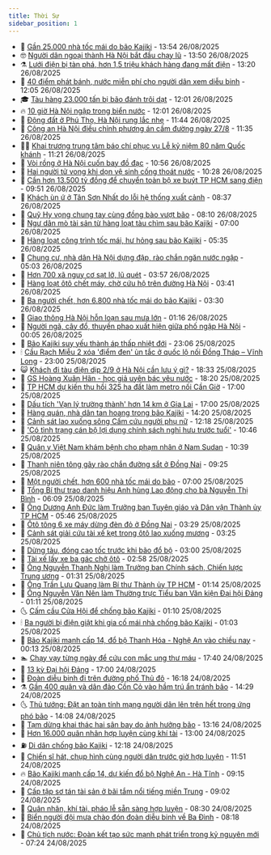 ```yaml
---
title: Thời Sự
sidebar_position: 1
---
```


<!-- vnexpress-thoi-su:START -->
- 🦒 [Gần 25.000 nhà tốc mái do bão Kajiki](https://vnexpress.net/gan-25-000-nha-toc-mai-do-bao-kajiki-4931868.html) - 13:54 26/08/2025
- 🤓 [Người dân ngoại thành Hà Nội bắt đầu chạy lũ](https://vnexpress.net/nguoi-dan-ngoai-thanh-ha-noi-bat-dau-chay-lu-4931870.html) - 13:50 26/08/2025
- ⚗️ [Lưới điện bị tàn phá, hơn 1,5 triệu khách hàng đang mất điện](https://vnexpress.net/luoi-dien-bi-tan-pha-hon-1-5-trieu-khach-hang-dang-mat-dien-4931709.html) - 13:20 26/08/2025
- 🌊 [40 điểm phát bánh, nước miễn phí cho người dân xem diễu binh](https://vnexpress.net/40-diem-phat-banh-nuoc-mien-phi-cho-nguoi-dan-xem-dieu-binh-4931841.html) - 12:05 26/08/2025
- 🎓 [Tàu hàng 23.000 tấn bị bão đánh trôi dạt](https://vnexpress.net/tau-hang-23-000-tan-bi-bao-danh-troi-dat-4931828.html) - 12:01 26/08/2025
- 🔥 [10 giờ Hà Nội ngập trong biển nước](https://vnexpress.net/10-gio-ha-noi-ngap-trong-bien-nuoc-4931757.html) - 12:01 26/08/2025
- 🦏 [Động đất ở Phú Thọ, Hà Nội rung lắc nhẹ](https://vnexpress.net/dong-dat-o-phu-tho-ha-noi-rung-lac-nhe-4931834.html) - 11:44 26/08/2025
- 👺 [Công an Hà Nội điều chỉnh phương án cấm đường ngày 27/8](https://vnexpress.net/cong-an-ha-noi-dieu-chinh-phuong-an-cam-duong-ngay-27-8-4931836.html) - 11:35 26/08/2025
- 🧑‍🏫 [Khai trương trung tâm báo chí phục vụ Lễ kỷ niệm 80 năm Quốc khánh](https://vnexpress.net/khai-truong-trung-tam-bao-chi-phuc-vu-le-ky-niem-80-nam-quoc-khanh-4931761.html) - 11:21 26/08/2025
- 🚦 [Vòi rồng ở Hà Nội cuốn bay đồ đạc](https://vnexpress.net/voi-rong-o-ha-noi-cuon-bay-do-dac-4931807.html) - 10:56 26/08/2025
- 🎉 [Hai người tử vong khi dọn vệ sinh cống thoát nước](https://vnexpress.net/hai-nguoi-tu-vong-khi-don-ve-sinh-cong-thoat-nuoc-4931690.html) - 10:28 26/08/2025
- 🦒 [Cần hơn 13.500 tỷ đồng để chuyển toàn bộ xe buýt TP HCM sang điện](https://vnexpress.net/can-hon-13-500-ty-dong-de-chuyen-toan-bo-xe-buyt-tp-hcm-sang-dien-4931752.html) - 09:51 26/08/2025
- 🤗 [Khách ùn ứ ở Tân Sơn Nhất do lỗi hệ thống xuất cảnh](https://vnexpress.net/khach-un-u-o-tan-son-nhat-do-loi-he-thong-xuat-canh-4931724.html) - 08:37 26/08/2025
- 💼 [Quỹ Hy vọng chung tay cùng đồng bào vượt bão](https://vnexpress.net/quy-hy-vong-chung-tay-cung-dong-bao-vuot-bao-4931718.html) - 08:10 26/08/2025
- 🤩 [Ngư dân mò tài sản từ hàng loạt tàu chìm sau bão Kajiki](https://vnexpress.net/ngu-dan-mo-tai-san-tu-hang-loat-tau-chim-sau-bao-kajiki-4931626.html) - 07:00 26/08/2025
- 🤡 [Hàng loạt công trình tốc mái, hư hỏng sau bão Kajiki](https://vnexpress.net/hang-loat-cong-trinh-toc-mai-hu-hong-sau-bao-kajiki-4931592.html) - 05:35 26/08/2025
- 💯 [Chung cư, nhà dân Hà Nội dựng đập, rào chắn ngăn nước ngập](https://vnexpress.net/chung-cu-nha-dan-ha-noi-dung-dap-rao-chan-ngan-nuoc-ngap-4931622.html) - 05:03 26/08/2025
- 👺 [Hơn 700 xã nguy cơ sạt lở, lũ quét](https://vnexpress.net/hon-700-xa-nguy-co-sat-lo-lu-quet-4931529.html) - 03:57 26/08/2025
- 🌮 [Hàng loạt ôtô chết máy, chờ cứu hộ trên đường Hà Nội](https://vnexpress.net/hang-loat-oto-chet-may-cho-cuu-ho-tren-duong-ha-noi-4931547.html) - 03:41 26/08/2025
- 🥸 [Ba người chết, hơn 6.800 nhà tốc mái do bão Kajiki](https://vnexpress.net/ba-nguoi-chet-hon-6-800-nha-toc-mai-do-bao-kajiki-4931549.html) - 03:30 26/08/2025
- 🐻 [Giao thông Hà Nội hỗn loạn sau mưa lớn](https://vnexpress.net/giao-thong-ha-noi-hon-loan-sau-mua-lon-4931479.html) - 01:16 26/08/2025
- 👀 [Người ngã, cây đổ, thuyền phao xuất hiện giữa phố ngập Hà Nội](https://vnexpress.net/nhieu-tuyen-pho-ha-noi-ngap-sau-4931446-tong-thuat.html) - 00:05 26/08/2025
- 🤔 [Bão Kajiki suy yếu thành áp thấp nhiệt đới](https://vnexpress.net/bao-kajiki-suy-yeu-thanh-ap-thap-nhiet-doi-4931438.html) - 23:06 25/08/2025
- 🕯 [Cầu Rạch Miễu 2 xóa &#39;điểm đen&#39; ùn tắc ở quốc lộ nối Đồng Tháp – Vĩnh Long](https://vnexpress.net/cau-rach-mieu-2-xoa-diem-den-un-tac-o-quoc-lo-noi-dong-thap-vinh-long-4931070.html) - 23:00 25/08/2025
- 😺 [Khách đi tàu điện dịp 2/9 ở Hà Nội cần lưu ý gì?](https://vnexpress.net/khach-di-tau-dien-dip-2-9-o-ha-noi-can-luu-y-gi-4931406.html) - 18:33 25/08/2025
- 🦆 [GS Hoàng Xuân Hãn - học giả uyên bác yêu nước](https://vnexpress.net/gs-hoang-xuan-han-hoc-gia-uyen-bac-yeu-nuoc-4929999.html) - 18:20 25/08/2025
- 🧰 [TP HCM dự kiến thu hồi 325 ha đất làm metro nối Cần Giờ](https://vnexpress.net/tp-hcm-du-kien-thu-hoi-325-ha-dat-lam-metro-noi-can-gio-4931371.html) - 17:00 25/08/2025
- 🦍 [Dấu tích &#39;Vạn lý trường thành&#39; hơn 14 km ở Gia Lai](https://vnexpress.net/dau-tich-van-ly-truong-thanh-hon-14-km-o-gia-lai-4931349.html) - 17:00 25/08/2025
- 🧰 [Hàng quán, nhà dân tan hoang trong bão Kajiki](https://vnexpress.net/hang-quan-nha-dan-tan-hoang-trong-bao-kajiki-4931407.html) - 14:20 25/08/2025
- 💃 [Cảnh sát lao xuống sông Cấm cứu người phụ nữ](https://vnexpress.net/canh-sat-lao-xuong-song-cam-cuu-nguoi-phu-nu-4931366.html) - 12:18 25/08/2025
- 🧰 [&#39;Có tình trạng cán bộ lợi dụng chính sách nghỉ hưu trước tuổi&#39;](https://vnexpress.net/co-tinh-trang-can-bo-loi-dung-chinh-sach-nghi-huu-truoc-tuoi-4931369.html) - 10:46 25/08/2025
- 🚀 [Quân y Việt Nam khám bệnh cho phạm nhân ở Nam Sudan](https://vnexpress.net/quan-y-viet-nam-kham-benh-cho-pham-nhan-o-nam-sudan-4931323.html) - 10:39 25/08/2025
- 🎊 [Thanh niên tông gãy rào chắn đường sắt ở Đồng Nai](https://vnexpress.net/thanh-nien-tong-gay-rao-chan-duong-sat-o-dong-nai-4931324.html) - 09:25 25/08/2025
- 🤭 [Một người chết, hơn 600 nhà tốc mái do bão](https://vnexpress.net/truc-tiep-tin-bao-moi-nhat-ngay-25-8-4931231-tong-thuat.html) - 07:00 25/08/2025
- 🤗 [Tổng Bí thư trao danh hiệu Anh hùng Lao động cho bà Nguyễn Thị Bình](https://vnexpress.net/tong-bi-thu-trao-danh-hieu-anh-hung-lao-dong-cho-ba-nguyen-thi-binh-4931227.html) - 06:09 25/08/2025
- 🌈 [Ông Dương Anh Đức làm Trưởng ban Tuyên giáo và Dân vận Thành ủy TP HCM](https://vnexpress.net/ong-duong-anh-duc-lam-truong-ban-tuyen-giao-va-dan-van-thanh-uy-tp-hcm-4931222.html) - 05:46 25/08/2025
- 🦣 [Ôtô tông 6 xe máy dừng đèn đỏ ở Đồng Nai](https://vnexpress.net/oto-tong-6-xe-may-dung-den-do-o-dong-nai-4931128.html) - 03:29 25/08/2025
- 🎡 [Cảnh sát giải cứu tài xế kẹt trong ôtô lao xuống mương](https://vnexpress.net/canh-sat-giai-cuu-tai-xe-ket-trong-oto-lao-xuong-muong-4931138.html) - 03:25 25/08/2025
- 🦏 [Dừng tàu, đóng cao tốc trước khi bão đổ bộ](https://vnexpress.net/chay-dua-truoc-khi-bao-kajiki-do-bo-4931111-tong-thuat.html) - 03:00 25/08/2025
- 🎊 [Tài xế lấy xe ba gác chở ôtô](https://vnexpress.net/tai-xe-lay-xe-ba-gac-cho-oto-4931118.html) - 02:58 25/08/2025
- 🫶 [Ông Nguyễn Thanh Nghị làm Trưởng ban Chính sách, Chiến lược Trung ương](https://vnexpress.net/ong-nguyen-thanh-nghi-lam-truong-ban-chinh-sach-chien-luoc-trung-uong-4930999.html) - 01:31 25/08/2025
- 🤔 [Ông Trần Lưu Quang làm Bí thư Thành ủy TP HCM](https://vnexpress.net/ong-tran-luu-quang-lam-bi-thu-thanh-uy-tp-hcm-4931045.html) - 01:14 25/08/2025
- 🤠 [Ông Nguyễn Văn Nên làm Thường trực Tiểu ban Văn kiện Đại hội Đảng](https://vnexpress.net/ong-nguyen-van-nen-lam-thuong-truc-tieu-ban-van-kien-dai-hoi-dang-4931042.html) - 01:11 25/08/2025
- 🌜 [Cấm cầu Cửa Hội để chống bão Kajiki](https://vnexpress.net/cam-cau-cua-hoi-de-chong-bao-kajiki-4931035.html) - 01:10 25/08/2025
- 🕯 [Ba người bị điện giật khi gia cố mái nhà chống bão Kajiki](https://vnexpress.net/ba-nguoi-bi-dien-giat-khi-gia-co-mai-nha-chong-bao-kajiki-4931021.html) - 01:03 25/08/2025
- 🤔 [Bão Kajiki mạnh cấp 14, đổ bộ Thanh Hóa - Nghệ An vào chiều nay](https://vnexpress.net/bao-kajiki-manh-cap-14-do-bo-thanh-hoa-nghe-an-vao-chieu-nay-4931014.html) - 00:13 25/08/2025
- 🏊 [Chạy vạy từng ngày để cứu con mắc ung thư máu](https://vnexpress.net/chay-vay-tung-ngay-de-cuu-con-mac-ung-thu-mau-4930785.html) - 17:40 24/08/2025
- 🌮 [13 kỳ Đại hội Đảng](https://vnexpress.net/13-ky-dai-hoi-dang-4930267.html) - 17:00 24/08/2025
- 🫣 [Đoàn diễu binh đi trên đường phố Thủ đô](https://vnexpress.net/doan-dieu-binh-di-tren-duong-pho-thu-do-4930986.html) - 16:18 24/08/2025
- ⚗️ [Gần 400 quân và dân đảo Cồn Cỏ vào hầm trú ẩn tránh bão](https://vnexpress.net/gan-400-quan-va-dan-dao-con-co-vao-ham-tru-an-tranh-bao-4930978.html) - 14:29 24/08/2025
- 🌜 [Thủ tướng: Đặt an toàn tính mạng người dân lên trên hết trong ứng phó bão](https://vnexpress.net/thu-tuong-dat-an-toan-tinh-mang-nguoi-dan-len-tren-het-trong-ung-pho-bao-4930962.html) - 14:08 24/08/2025
- 🌁 [Tạm dừng khai thác hai sân bay do ảnh hưởng bão](https://vnexpress.net/tam-dung-khai-thac-hai-san-bay-do-anh-huong-bao-4930956.html) - 13:16 24/08/2025
- 🐲 [Hơn 16.000 quân nhân hợp luyện cùng khí tài](https://vnexpress.net/truc-tiep-le-hop-luyen-dieu-binh-dieu-hanh-4930955-tong-thuat.html) - 13:00 24/08/2025
- ⛽️ [Di dân chống bão Kajiki](https://vnexpress.net/di-dan-chong-bao-kajiki-4930941.html) - 12:18 24/08/2025
- 🗽 [Chiến sĩ hát, chụp hình cùng người dân trước giờ hợp luyện](https://vnexpress.net/chien-si-hat-chup-hinh-cung-nguoi-dan-truoc-gio-hop-luyen-4930959.html) - 11:51 24/08/2025
- 🔥 [Bão Kajiki mạnh cấp 14, dự kiến đổ bộ Nghệ An - Hà Tĩnh](https://vnexpress.net/dien-tien-bao-kajiki-4930928.html) - 09:15 24/08/2025
- 💯 [Cấp tập sơ tán tài sản ở bãi tắm nổi tiếng miền Trung](https://vnexpress.net/cap-tap-so-tan-tai-san-o-bai-tam-noi-tieng-mien-trung-4930905.html) - 09:02 24/08/2025
- 🦆 [Quân nhân, khí tài, pháo lễ sẵn sàng hợp luyện](https://vnexpress.net/truc-tiep-le-hop-luyen-dieu-binh-dieu-hanh-4930902.html) - 08:30 24/08/2025
- 🫣 [Biển người đội mưa chào đón đoàn diễu binh về Ba Đình](https://vnexpress.net/bien-nguoi-doi-mua-chao-don-doan-dieu-binh-ve-ba-dinh-4930904.html) - 08:18 24/08/2025
- 🤡 [Chủ tịch nước: Đoàn kết tạo sức mạnh phát triển trong kỷ nguyên mới](https://vnexpress.net/chu-tich-nuoc-doan-ket-tao-suc-manh-phat-trien-trong-ky-nguyen-moi-4930856.html) - 07:24 24/08/2025<!-- vnexpress-thoi-su:END -->